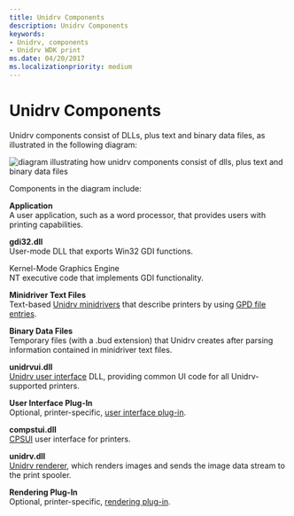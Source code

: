 ```yaml
---
title: Unidrv Components
description: Unidrv Components
keywords:
- Unidrv, components
- Unidrv WDK print
ms.date: 04/20/2017
ms.localizationpriority: medium
---
```


# Unidrv Components





Unidrv components consist of DLLs, plus text and binary data files, as illustrated in the following diagram:

![diagram illustrating how unidrv components consist of dlls, plus text and binary data files](images/unidrvcm.png)

Components in the diagram include:

<a href="" id="application"></a>**Application**  
A user application, such as a word processor, that provides users with printing capabilities.

<a href="" id="gdi32-dll"></a>**gdi32.dll**  
User-mode DLL that exports Win32 GDI functions.

<a href="" id="kernel-mode-graphics-engine-------"></a>Kernel-Mode Graphics Engine   
NT executive code that implements GDI functionality.

<a href="" id="minidriver-text-files"></a>**Minidriver Text Files**  
Text-based [Unidrv minidrivers](unidrv-minidrivers.md) that describe printers by using [GPD file entries](gpd-file-entries.md).

<a href="" id="binary-data-files"></a>**Binary Data Files**  
Temporary files (with a .bud extension) that Unidrv creates after parsing information contained in minidriver text files.

<a href="" id="unidrvui-dll"></a>**unidrvui.dll**  
[Unidrv user interface](unidrv-user-interface.md) DLL, providing common UI code for all Unidrv-supported printers.

<a href="" id="user-interface-plug-in"></a>**User Interface Plug-In**  
Optional, printer-specific, [user interface plug-in](user-interface-plug-ins.md).

<a href="" id="compstui-dll"></a>**compstui.dll**  
[CPSUI](common-property-sheet-user-interface.md) user interface for printers.

<a href="" id="unidrv-dll"></a>**unidrv.dll**  
[Unidrv renderer](unidrv-renderer.md), which renders images and sends the image data stream to the print spooler.

<a href="" id="rendering-plug-in"></a>**Rendering Plug-In**  
Optional, printer-specific, [rendering plug-in](rendering-plug-ins.md).

 

 




